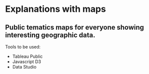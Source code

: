 # Explanations with maps
## Public tematics maps for everyone showing interesting geographic data.
Tools to be used:
* Tableau Public
* Javascript D3
* Data Studio
